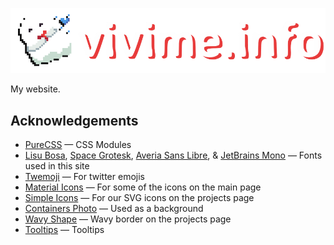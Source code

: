 
![vivime.info](./media/banner.png)

My website.

## Acknowledgements

- [PureCSS](https://purecss.io/) — CSS Modules
- [Lisu Bosa](https://fonts.google.com/specimen/Lisu+Bosa), [Space Grotesk](https://floriankarsten.github.io/space-grotesk/), [Averia Sans Libre](https://fonts.google.com/specimen/Averia+Sans+Libre), & [JetBrains Mono](https://www.jetbrains.com/lp/mono/) — Fonts used in this site
- [Twemoji](https://github.com/SebastianAigner/twemoji-amazing) — For twitter emojis 
- [Material Icons](https://fonts.google.com/icons) — For some of the icons on the main page
- [Simple Icons](https://github.com/simple-icons) — For our SVG icons on the projects page
- [Containers Photo](https://unsplash.com/photos/CfKV0CecnU8) — Used as a background
- [Wavy Shape](https://stackoverflow.com/a/51584142/8288313) — Wavy border on the projects page
- [Tooltips](https://www.w3schools.com/css/css_tooltip.asp) — Tooltips